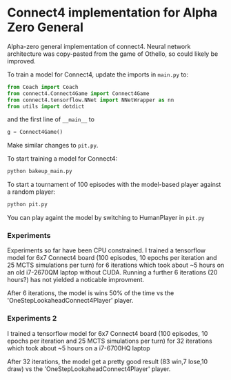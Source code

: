 # Connect4 implementation for Alpha Zero General

Alpha-zero general implementation of connect4.
Neural network architecture was copy-pasted from the game of Othello, so could likely be improved.

To train a model for Connect4, update the imports in ```main.py``` to:
```python
from Coach import Coach
from connect4.Connect4Game import Connect4Game
from connect4.tensorflow.NNet import NNetWrapper as nn
from utils import dotdict
```

and the first line of ```__main__``` to
```python
g = Connect4Game()
```

Make similar changes to ```pit.py```.

To start training a model for Connect4:
```bash
python bakeup_main.py
```
To start a tournament of 100 episodes with the model-based player against a random player:
```bash
python pit.py
```
You can play againt the model by switching to HumanPlayer in ```pit.py```

### Experiments

Experiments so far have been CPU constrained. I trained a tensorflow model for 6x7 Connect4 board (100 episodes,
10 epochs per iteration and 25 MCTS simulations per turn) for 6 iterations which took about ~5 hours on an old
i7-2670QM laptop without CUDA.  Running a further 6 iterations (20 hours?) has not yielded a noticable improvment.

After 6 iterations, the model is wins 50% of the time vs the 'OneStepLookaheadConnect4Player' player.


### Experiments 2 
I trained a tensorflow model for 6x7 Connect4 board (100 episodes,
10 epochs per iteration and 25 MCTS simulations per turn) for 32 iterations which took about ~5 hours on a i7-6700HQ laptop

After 32 iterations, the model get a pretty good result (83 win,7 lose,10 draw)  vs the 'OneStepLookaheadConnect4Player' player.
